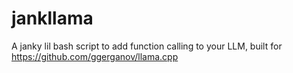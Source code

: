 # jankllama
A janky lil bash script to add function calling to your LLM, built for https://github.com/ggerganov/llama.cpp


